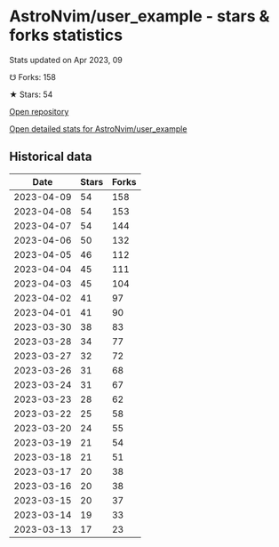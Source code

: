# AstroNvim/user_example - stars & forks statistics

Stats updated on Apr 2023, 09

☋ Forks: 158

★ Stars: 54

[Open repository](https://github.com/AstroNvim/user_example)

[Open detailed stats for AstroNvim/user_example](https://reviewgithub.com/rep/AstroNvim/user_example)

## Historical data
| Date | Stars | Forks |
|------|-------|-------|
| 2023-04-09 | 54 | 158 | 
| 2023-04-08 | 54 | 153 | 
| 2023-04-07 | 54 | 144 | 
| 2023-04-06 | 50 | 132 | 
| 2023-04-05 | 46 | 112 | 
| 2023-04-04 | 45 | 111 | 
| 2023-04-03 | 45 | 104 | 
| 2023-04-02 | 41 | 97 | 
| 2023-04-01 | 41 | 90 | 
| 2023-03-30 | 38 | 83 | 
| 2023-03-28 | 34 | 77 | 
| 2023-03-27 | 32 | 72 | 
| 2023-03-26 | 31 | 68 | 
| 2023-03-24 | 31 | 67 | 
| 2023-03-23 | 28 | 62 | 
| 2023-03-22 | 25 | 58 | 
| 2023-03-20 | 24 | 55 | 
| 2023-03-19 | 21 | 54 | 
| 2023-03-18 | 21 | 51 | 
| 2023-03-17 | 20 | 38 | 
| 2023-03-16 | 20 | 38 | 
| 2023-03-15 | 20 | 37 | 
| 2023-03-14 | 19 | 33 | 
| 2023-03-13 | 17 | 23 | 

